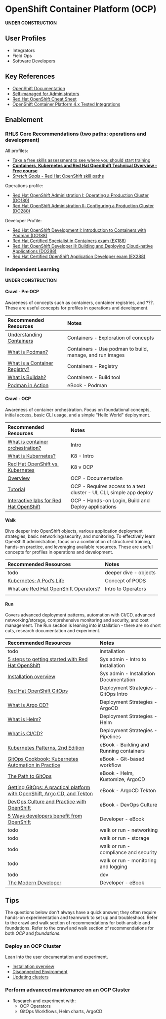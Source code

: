 # OpenShift Container Platform (OCP)

**UNDER CONSTRUCTION**

## User Profiles

* Integrators
* Field Ops
* Software Developers

## Key References

* [OpenShift Documentation](https://docs.redhat.com/en/documentation/openshift_container_platform/4.19)
* [Self-managed for Administrators](https://docs.redhat.com/en/essentials/openshift/self-managed-for-administrators)
* [Red Hat OpenShift Cheat Sheet](https://developers.redhat.com/cheat-sheets/red-hat-openshift-container-platform)
* [OpenShift Container Platform 4.x Tested Integrations](https://access.redhat.com/articles/4128421)

## Enablement

### RHLS Core Recommendations (two paths: operations and development)

All profiles:

* [Take a free skills assessment to see where you should start training](https://skills.ole.redhat.com/en)
* [**Containers, Kubernetes and Red Hat OpenShift Technical Overview - Free course**](https://www.redhat.com/en/services/training/do080-deploying-containerized-applications-technical-overview)
* [*Stretch Goals* - Red Hat OpenShift skill paths](https://www.redhat.com/en/resources/openshift-skill-paths-datasheet)

Operations profile:  

* [Red Hat OpenShift Administration I: Operating a Production Cluster (DO180)](https://www.redhat.com/en/services/training/red-hat-openshift-administration-i-operating-a-production-cluster)
* [Red Hat OpenShift Administration II: Configuring a Production Cluster (DO280)](https://www.redhat.com/en/services/training/red-hat-openshift-administration-ii-configuring-a-production-cluster)

Developer Profile:  

* [Red Hat OpenShift Development I: Introduction to Containers with Podman (DO188)](https://www.redhat.com/en/services/training/do188-red-hat-open-shift-development-introduction-containers-with-podman)
* [Red Hat Certified Specialist in Containers exam (EX188)](https://www.redhat.com/en/services/training/ex188-red-hat-certified-specialist-containers-exam)
* [Red Hat OpenShift Developer II: Building and Deploying Cloud-native Applications (DO288)](https://www.redhat.com/en/services/training/red-hat-openshift-developer-ii-building-and-deploying-cloud-native-applications)
* [Red Hat Certified OpenShift Application Developer exam (EX288)](https://www.redhat.com/en/services/training/ex288-red-hat-certified-openshift-application-developer-exam)

### Independent Learning

**UNDER CONSTRUCTION**

#### Crawl - Pre OCP

Awareness of concepts such as containers, container registries, and ???.  These are useful concepts for profiles in operations and development.

| Recommended Resources | Notes |
| :-------------------- | :---- |
| [Understanding Containers](https://www.redhat.com/en/topics/containers) | Containers - Exploration of concepts  |
| [What is Podman?](https://www.redhat.com/en/topics/containers/what-is-podman) | Containers - Use podman to build, manage, and run images |
| [What is a Container Registry?](https://www.redhat.com/en/topics/cloud-native-apps/what-is-a-container-registry) | Containers - Registry|
| [What is Buildah?](https://www.redhat.com/en/topics/containers/what-is-buildah) | Containers - Build tool |
| [Podman in Action](https://developers.redhat.com/e-books/podman-action) | eBook - Podman |

#### Crawl - OCP

Awareness of container orchestration. Focus on foundational concepts, initial access, basic CLI usage, and a simple "Hello World" deployment.

| Recommended Resources | Notes |
| :-------------------- | :---- |
| [What is container orchestration?](https://www.redhat.com/en/topics/containers/what-is-container-orchestration#what-is-container-orchestration) | Intro |
| [What is Kubernetes?](https://www.redhat.com/en/topics/containers/what-is-kubernetes) | K8 - Intro |
| [Red Hat OpenShift vs. Kubernetes](https://www.redhat.com/en/technologies/cloud-computing/openshift/red-hat-openshift-kubernetes) | K8 v OCP |
| [Overview](https://docs.redhat.com/en/documentation/openshift_container_platform/4.19/html/overview/index) | OCP - Documentation |
| [Tutorial](https://docs.redhat.com/en/documentation/openshift_container_platform/4.19/html/tutorials/index) | OCP - Requires access to a test cluster - UI, CLI, simple app deploy|
| [Interactive labs for Red Hat OpenShift](https://www.redhat.com/en/interactive-labs/openshift) | OCP - Hands-on Login, Build and Deploy applications |

#### Walk

Dive deeper into OpenShift objects, various application deployment strategies, basic networking/security, and monitoring.
To effectively learn OpenShift administration, focus on a combination of structured training, hands-on practice, and leveraging available resources.
These are useful concepts for profiles in operations and development.

| Recommended Resources | Notes |
| :---- | :---- |
| todo | deeper dive  - objects |
| [Kubernetes: A Pod’s Life](https://www.redhat.com/en/blog/kubernetes-pods-life) | Concept of PODS |
| [What are Red Hat OpenShift Operators?](https://www.redhat.com/en/technologies/cloud-computing/openshift/what-are-openshift-operators) | Intro to Operators|
| | |

#### Run

Covers advanced deployment patterns, automation with CI/CD, advanced networking/storage, comprehensive monitoring and security, and cost management.  The Run section is leaning into installation - there are no short cuts, research documentation and experiment.

| Recommended Resources | Notes |
| :---- | :---- |
| todo | installation |
| [5 steps to getting started with Red Hat OpenShift](https://www.redhat.com/en/resources/5-steps-getting-started-with-openshift-checklist) | Sys admin - Intro to Installation |
| [Installation overview](https://docs.redhat.com/en/documentation/openshift_container_platform/4.19/html/installation_overview/index)| Sys admin - Installation Documentation || todo | walk or run  - deployment strategies |
| [Red Hat OpenShift GitOps](https://www.redhat.com/en/technologies/cloud-computing/openshift/gitops) | Deployment Strategies - GitOps Intro |
| [What is Argo CD?](https://www.redhat.com/en/topics/devops/what-is-argocd) | Deployment Strategies -  ArgoCD |
| [What is Helm?](https://www.redhat.com/en/topics/devops/what-is-helm#overview) | Deployment Strategies - Helm |
| [What is CI/CD?](https://www.redhat.com/en/topics/devops/what-is-ci-cd#why-is-ci/cd-important) | Deployment Strategies - Pipelines
| [Kubernetes Patterns, 2nd Edition](https://developers.redhat.com/e-books/kubernetes-patterns) | eBook - Building and Running containers  |
| [GitOps Cookbook: Kubernetes Automation in Practice](https://developers.redhat.com/e-books/gitops-cookbook?extIdCarryOver=true&intcmp=7015Y000003t7aWQAQ&percmp=RHCTG0250000438148&sc_cid=701f2000000tyN6AAI) | eBook -  Git-based workflow|
| [The Path to GitOps](https://developers.redhat.com/e-books/path-gitops) | eBook - Helm, Kustomize, ArgoCD |
| [Getting GitOps: A practical platform with OpenShift, Argo CD, and Tekton](https://developers.redhat.com/e-books/getting-gitops-practical-platform-openshift-argo-cd-and-tekton) | eBook - ArgoCD Tekton |
| [DevOps Culture and Practice with OpenShift](https://developers.redhat.com/e-books/devops-culture-and-practice-openshift) | eBook - DevOps Culture |
| [5 Ways developers benefit from OpenShift](https://developers.redhat.com/e-books/5-ways-developers-benefit-red-hat-openshift)   | Developer  - eBook|
| todo | walk or run  - networking |
| todo | walk or run  - storage |
| todo | walk or run  - compliance and security |
| todo | walk or run  - monitoring and logging  |
| todo | dev  |
| [The Modern Developer](https://developers.redhat.com/e-books/modern-developer) | Developer - eBook |

## Tips

The questions below don't always have a quick answer; they often require hands-on experimentation and teamwork to set up and troubleshoot. Refer to the crawl and walk section of recommendations for both ansible and foundations.  Refer to the crawl and walk section of recommendations for both *OCP* and *foundations*.

### Deploy an OCP Cluster

Lean into the user documentation and experiment.

* [Installation overview](https://docs.redhat.com/en/documentation/openshift_container_platform/4.19/html/installation_overview/index)
* [Disconnected Environment](https://docs.redhat.com/en/documentation/openshift_container_platform/4.19/html/disconnected_environments/index)
* [Updating clusters](https://docs.redhat.com/en/documentation/openshift_container_platform/4.19/html/updating_clusters/index)

### Perform advanced maintenance on an OCP Cluster

* Research and experiment with:
  * OCP Operators
  * GitOps Workflows, Helm charts, ArgoCD

